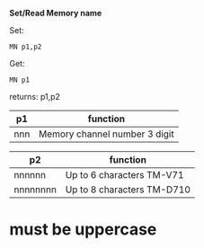 __Set/Read Memory name__

Set:

	MN p1,p2

Get:

	MN p1

returns: p1,p2

|p1|function|
|---|---|
|nnn|Memory channel number 3 digit

|p2|function|
|---|---|
|nnnnnn|Up to 6 characters TM-V71
|nnnnnnnn|Up to 8 characters TM-D710

# must be uppercase

